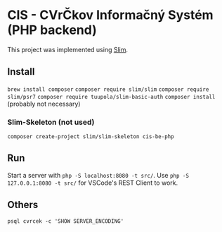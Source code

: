 # CIS - CVrČkov Informačný Systém (PHP backend)

This project was implemented using [Slim](http://www.slimframework.com).

## Install

`brew install composer`
`composer require slim/slim`
`composer require slim/psr7`
`composer require tuupola/slim-basic-auth`
`composer install` (probably not necessary)

### Slim-Skeleton (not used)

`composer create-project slim/slim-skeleton cis-be-php`

## Run

Start a server with `php -S localhost:8080 -t src/`.
Use `php -S 127.0.0.1:8080 -t src/` for VSCode's REST Client to work.

## Others

`psql cvrcek -c 'SHOW SERVER_ENCODING'`
